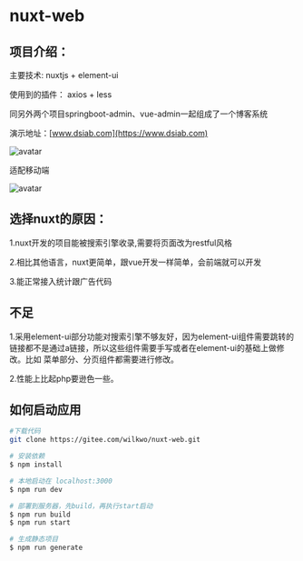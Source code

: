 # nuxt-web

## 项目介绍：

主要技术: nuxtjs + element-ui

使用到的插件： axios  + less

同另外两个项目springboot-admin、vue-admin一起组成了一个博客系统

演示地址：[www.dsiab.com](https://www.dsiab.com)

![avatar](https://gitee.com/wilkwo/nuxt-web/raw/master/assets/img/site.jpg)

适配移动端

![avatar](https://gitee.com/wilkwo/nuxt-web/raw/master/assets/img/mobileSite.jpeg)


## 选择nuxt的原因：

1.nuxt开发的项目能被搜索引擎收录,需要将页面改为restful风格

2.相比其他语言，nuxt更简单，跟vue开发一样简单，会前端就可以开发

3.能正常接入统计跟广告代码

## 不足

1.采用element-ui部分功能对搜索引擎不够友好，因为element-ui组件需要跳转的链接都不是通过a链接，所以这些组件需要手写或者在element-ui的基础上做修改。比如 菜单部分、分页组件都需要进行修改。

2.性能上比起php要逊色一些。



## 如何启动应用

```bash
#下载代码
git clone https://gitee.com/wilkwo/nuxt-web.git

# 安装依赖
$ npm install

# 本地启动在 localhost:3000
$ npm run dev

# 部署到服务器，先build，再执行start启动
$ npm run build
$ npm run start

# 生成静态项目
$ npm run generate
```


